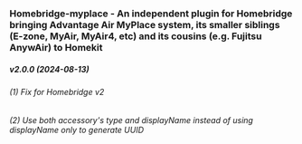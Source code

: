 ### Homebridge-myplace - An independent plugin for Homebridge bringing Advantage Air MyPlace system, its smaller siblings (E-zone, MyAir, MyAir4, etc) and its cousins (e.g. Fujitsu AnywAir) to Homekit
##### v2.0.0 (2024-08-13)

###### (1) Fix for Homebridge v2
###### (2) Use both accessory's type and displayName instead of using displayName only to generate UUID
